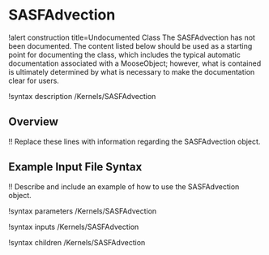 # SASFAdvection

!alert construction title=Undocumented Class
The SASFAdvection has not been documented. The content listed below should be used as a starting point for
documenting the class, which includes the typical automatic documentation associated with a
MooseObject; however, what is contained is ultimately determined by what is necessary to make the
documentation clear for users.

!syntax description /Kernels/SASFAdvection

## Overview

!! Replace these lines with information regarding the SASFAdvection object.

## Example Input File Syntax

!! Describe and include an example of how to use the SASFAdvection object.

!syntax parameters /Kernels/SASFAdvection

!syntax inputs /Kernels/SASFAdvection

!syntax children /Kernels/SASFAdvection

